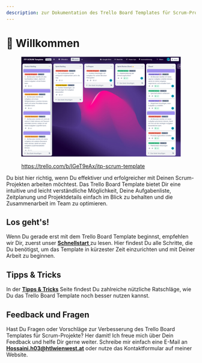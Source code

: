 ```yaml
---
description: zur Dokumentation des Trello Board Templates für Scrum-Projekte!
---
```


# 👋 Willkommen

<figure><img src=".gitbook/assets/image.png" alt=""><figcaption><p><a href="https://trello.com/b/IGeT9eAx/itp-scrum-template">https://trello.com/b/IGeT9eAx/itp-scrum-template</a></p></figcaption></figure>

Du bist hier richtig, wenn Du effektiver und erfolgreicher mit Deinen Scrum-Projekten arbeiten möchtest. Das Trello Board Template bietet Dir eine intuitive und leicht verständliche Möglichkeit, Deine Aufgabenliste, Zeitplanung und Projektdetails einfach im Blick zu behalten und die Zusammenarbeit im Team zu optimieren.

## Los geht's!

Wenn Du gerade erst mit dem Trello Board Template beginnst, empfehlen wir Dir, zuerst unser [**Schnellstart** ](schnellstart.md)zu lesen. Hier findest Du alle Schritte, die Du benötigst, um das Template in kürzester Zeit einzurichten und mit Deiner Arbeit zu beginnen.

## Tipps & Tricks

In der [**Tipps & Tricks**](broken-reference) Seite findest Du zahlreiche nützliche Ratschläge, wie Du das Trello Board Template noch besser nutzen kannst.

## Feedback und Fragen

Hast Du Fragen oder Vorschläge zur Verbesserung des Trello Board Templates für Scrum-Projekte? Her damit! Ich freue mich über Dein Feedback und helfe Dir gerne weiter. Schreibe mir einfach eine E-Mail an [**Hossaini.h03@htlwienwest.at**](mailto:Hossaini.h03@htlwienwest.at?subject=ITP%20SCRUM%20Template) oder nutze das Kontaktformular auf meiner Website.
